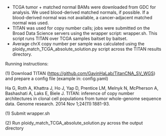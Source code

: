 - TCGA tumor + matched normal BAMs were downloaded from GDC for analysis. We used blood-derived matched normals, if possible. If a blood-derived normal was not available, a cancer-adjacent matched normal was used.
- TITAN was used for copy number calls; jobs were submitted on the Broad Data Science servers using the wrapper script: wrapper.sh. This script runs TITAN over TCGA samples baitset by baitset.
- Average chrX copy number per sample was calculated using the ploidy_match_TCGA_absolute_solution.py script across the TITAN results directory.

Running instructions:

(1) Download TITAN (https://github.com/GavinHaLab/TitanCNA_SV_WGS) and prepare a config file (example in: config.yaml)

Ha G, Roth A, Khattra J, Ho J, Yap D, Prentice LM, Melnyk N, McPherson A, Bashashati A, Laks E, Biele J. TITAN: inference of copy number architectures in clonal cell populations from tumor whole-genome sequence data. Genome research. 2014 Nov 1;24(11):1881-93.

(1) Submit wrapper.sh

(2) Run ploidy_match_TCGA_absolute_solution.py across the output directory

